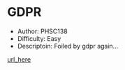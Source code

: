 # GDPR
- Author: PHSC138
- Difficulty: Easy
- Descriptoin: Foiled by gdpr again...

[url_here](url_here)
